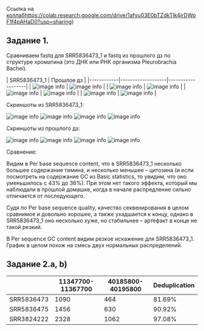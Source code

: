 Ссылка на [коллаб](https://duckduckgo.com)https://colab.research.google.com/drive/1afyu03E0bTZdkTlk4jrDWpF1f4pAHaD0?usp=sharing)

## Задание 1.

Сравниваем fastq для SRR5836473_1 и fastq из прошлого дз по структуре хроматина (это ДНК или РНК организма Pleurobrachia Bachei).


| SRR5836473_1 | Прошлое дз |
|------------|-------------------|-------------------|
| ![image info](./images/1.png) | ![image info](./images/5.png) | 
| ![image info](./images/2.png) | ![image info](./images/6.png) | 
| ![image info](./images/3.png) | ![image info](./images/7.png) | 
| ![image info](./images/4.png) | ![image info](./images/8.png) | 

Скриншоты из SRR5836473_1:

![image info](./images/1.png)
![image info](./images/2.png)
![image info](./images/3.png)
![image info](./images/4.png)


Скриншоты из прошлого дз:

![image info](./images/5.png)
![image info](./images/6.png)
![image info](./images/7.png)
![image info](./images/8.png)

Сравнение: 

Видим в Per base sequence content, что в SRR5836473_1 несколько большее содержание тимина, и несколько меньшее – цитозина (и если посмотреть на содержание GC из Basic statistics, то увидим, что оно уменьшилось с 43% до 36%). При этом нет такого эффекта, который мы наблюдали в прошлой домашке, когда в начале распредление сильно отличается от последующего.

Судя по Per base sequence quality, качество секвенирования в целом сравнимое и довольно хорошее, а также ухадшается к концу, однако в SRR5836473_1 оно несколько хуже, но стабильнее – артефакт в конце не такой резкий.

В Per sequence GC content видим резкое искажение для SRR5836473_1. График в целом похож на смесь двух нормальных распределений.

## Задание 2.а, b)

|            | 11347700-11367700 | 40185800-40195800 | Deduplication |
|------------|-------------------|-------------------|---------------|
| SRR5836473 | 1090              | 464               | 81.69%        |
| SRR5836475 | 1456              | 630               | 90.92%        | 
| SRR3824222 | 2328              | 1062              | 97.08%        |


